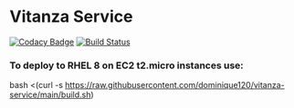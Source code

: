 # Vitanza Service
[![Codacy Badge](https://api.codacy.com/project/badge/Grade/4347d0fad67a471aa6f9184d70831d98)](https://app.codacy.com/gh/dominique120/vitanza-service?utm_source=github.com&utm_medium=referral&utm_content=dominique120/vitanza-service&utm_campaign=Badge_Grade)
[![Build Status](https://travis-ci.com/dominique120/vitanza-service.svg?branch=main)](https://travis-ci.com/dominique120/vitanza-service)

### To deploy to RHEL 8 on EC2 t2.micro instances use:
bash <(curl -s https://raw.githubusercontent.com/dominique120/vitanza-service/main/build.sh)


